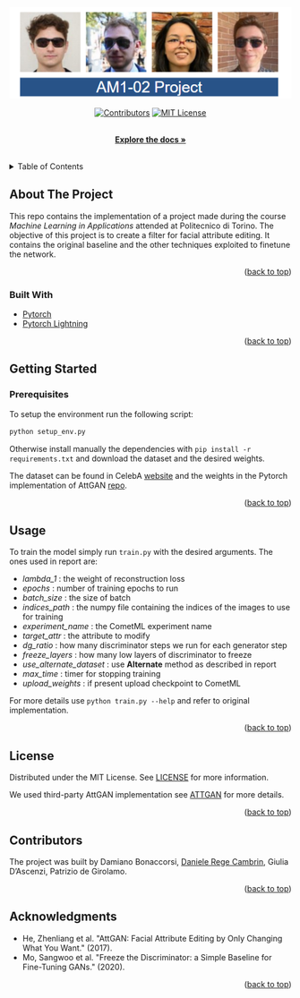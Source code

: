 
<div id="top"></div>
<!--
*** Thanks for checking out the Best-README-Template. If you have a suggestion
*** that would make this better, please fork the repo and create a pull request
*** or simply open an issue with the tag "enhancement".
*** Don't forget to give the project a star!
*** Thanks again! Now go create something AMAZING! :D
-->



<!-- PROJECT SHIELDS -->
<!--
*** I'm using markdown "reference style" links for readability.
*** Reference links are enclosed in brackets [ ] instead of parentheses ( ).
*** See the bottom of this document for the declaration of the reference variables
*** for contributors-url, forks-url, etc. This is an optional, concise syntax you may use.
*** https://www.markdownguide.org/basic-syntax/#reference-style-links
-->
<div align="center">

<!--<h3 align="center"><img src=foto.PNG></h3>-->
![alt text](/foto.png)

[![Contributors][contributors-shield]][contributors-url]
[![MIT License][license-shield]][license-url]

  <p align="center">
    <br />
    <a href="https://github.com/MLinApp-polito/mla-prj-02-am1.git"><strong>Explore the docs »</strong></a>
    <br />
    <br />
  </p>
</div>



<!-- TABLE OF CONTENTS -->
<details>
  <summary>Table of Contents</summary>
  <ol>
    <li>
      <a href="#about-the-project">About The Project</a>
      <ul>
        <li><a href="#built-with">Built With</a></li>
      </ul>
    </li>
    <li>
      <a href="#getting-started">Getting Started</a>
      <ul>
        <li><a href="#prerequisites">Prerequisites</a></li>
        <li><a href="#installation">Installation</a></li>
      </ul>
    </li>
    <li><a href="#usage">Usage</a></li>
    <li><a href="#roadmap">Roadmap</a></li>
    <li><a href="#contributing">Contributing</a></li>
    <li><a href="#license">License</a></li>
    <li><a href="#contact">Contact</a></li>
    <li><a href="#acknowledgments">Acknowledgments</a></li>
  </ol>
</details>



<!-- ABOUT THE PROJECT -->
## About The Project

This repo contains the implementation of a project made during the course *Machine Learning in Applications* attended at Politecnico di Torino. 
The objective of this project is to create a filter for facial attribute editing. It contains the original baseline and the
other techniques exploited to finetune the network.

<p align="right">(<a href="#top">back to top</a>)</p>



### Built With

- [Pytorch](https://pytorch.org/)
- [Pytorch Lightning](https://www.pytorchlightning.ai/)


<p align="right">(<a href="#top">back to top</a>)</p>


<!-- GETTING STARTED -->
## Getting Started

### Prerequisites

To setup the environment run the following script:  
  ```bash
  python setup_env.py
  ```
Otherwise install manually the dependencies with `pip install -r requirements.txt` and download the dataset and the desired weights.

The dataset can be found in CelebA [website](http://mmlab.ie.cuhk.edu.hk/projects/CelebA.html) and the weights in the Pytorch
implementation of AttGAN [repo](https://github.com/elvisyjlin/AttGAN-PyTorch).

<p align="right">(<a href="#top">back to top</a>)</p>

<!-- USAGE EXAMPLES -->
## Usage

To train the model simply run `train.py` with the desired arguments. The ones used in report are:
- *lambda_1* : the weight of reconstruction loss
- *epochs* : number of training epochs to run
- *batch_size* : the size of batch
- *indices_path* : the numpy file containing the indices of the images to use for training
- *experiment_name* : the CometML experiment name
- *target_attr* : the attribute to modify
- *dg_ratio* : how many discriminator steps we run for each generator step
- *freeze_layers* : how many low layers of discriminator to freeze
- *use_alternate_dataset* : use **Alternate** method as described in report
- *max_time* : timer for stopping training
- *upload_weights* : if present upload checkpoint to CometML

For more details use `python train.py --help` and refer to original implementation.

<p align="right">(<a href="#top">back to top</a>)</p>

<!-- LICENSE -->
## License

Distributed under the MIT License. See [LICENSE](LICENSE) for more information.

We used third-party AttGAN implementation see [ATTGAN](licenses/ATTGAN) for more details.

<p align="right">(<a href="#top">back to top</a>)</p>

## Contributors

The project was built by Damiano Bonaccorsi, [Daniele Rege Cambrin](https://github.com/DarthReca), Giulia D’Ascenzi, Patrizio de Girolamo.

<p align="right">(<a href="#top">back to top</a>)</p>


<!-- ACKNOWLEDGMENTS -->
## Acknowledgments

- He, Zhenliang et al. "AttGAN: Facial Attribute Editing by Only Changing What You Want." (2017).
- Mo, Sangwoo et al. "Freeze the Discriminator: a Simple Baseline for Fine-Tuning GANs." (2020).

<p align="right">(<a href="#top">back to top</a>)</p>



<!-- MARKDOWN LINKS & IMAGES -->
<!-- https://www.markdownguide.org/basic-syntax/#reference-style-links -->
[contributors-shield]: https://img.shields.io/github/contributors/DarthReca/mlinapp-project.svg?style=flat
[contributors-url]: https://github.com/DarthReca/mlinapp-project/graphs/contributors
[forks-shield]: https://img.shields.io/github/forks/github_username/repo_name.svg?style=for-the-badge
[forks-url]: https://github.com/github_username/repo_name/network/members
[stars-shield]: https://img.shields.io/github/stars/github_username/repo_name.svg?style=for-the-badge
[stars-url]: https://github.com/github_username/repo_name/stargazers
[issues-shield]: https://img.shields.io/github/issues/github_username/repo_name.svg?style=for-the-badge
[issues-url]: https://github.com/github_username/repo_name/issues
[license-shield]: https://img.shields.io/github/license/DarthReca/mlinapp-project.svg?style=flat
[license-url]: https://github.com/DarthReca/mlinapp-project/blob/master/LICENSE
[linkedin-shield]: https://img.shields.io/badge/-LinkedIn-black.svg?style=for-the-badge&logo=linkedin&colorB=555
[linkedin-url]: https://linkedin.com/in/linkedin_username
[product-screenshot]: images/screenshot.png

